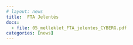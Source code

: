 ```yaml
---
# layout: news
title:  FTA Jelentés
docs:
  - file: 05_melleklet_FTA_jelentes_CYBERG.pdf
categories: [news]
---
```


